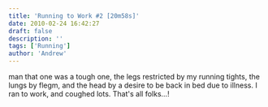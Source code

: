 ```yaml
---
title: 'Running to Work #2 [20m58s]'
date: 2010-02-24 16:42:27
draft: false
description: ''
tags: ['Running']
author: 'Andrew'
---
```


man that one was a tough one, the legs restricted by my running tights, the lungs by flegm, and the head by a desire to be back in bed due to illness. I ran to work, and coughed lots. That's all folks...!
